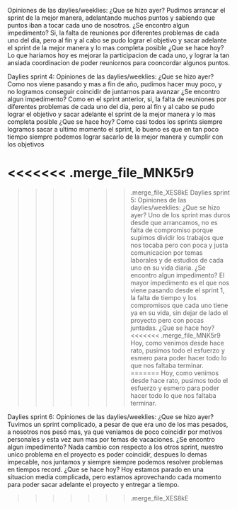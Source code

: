 Opiniones de las daylies/weeklies:
¿Que se hizo ayer?
Pudimos arrancar el sprint de la mejor manera, adelantando muchos puntos y sabiendo que puntos iban a tocar cada uno de nosotros.
¿Se encontro algun impedimento?
Si, la falta de reuniones por diferentes problemas de cada uno del dia, pero al fin y al cabo se pudo lograr el objetivo y sacar adelante el sprint de la mejor manera y lo mas completa posible
¿Que se hace hoy?
Lo que hariamos hoy es mejorar la participacion de cada uno, y lograr la tan ansiada coordinacion de poder reuniornos para cooncordar algunos puntos.


Daylies sprint 4:
Opiniones de las daylies/weeklies:
¿Que se hizo ayer?
Como nos viene pasando y mas a fin de año, pudimos hacer muy poco, y no logramos conseguir coincidir de juntarnos para avanzar
¿Se encontro algun impedimento?
Como en el sprint anterior, si, la falta de reuniones por diferentes problemas de cada uno del dia, pero al fin y al cabo se pudo lograr el objetivo y sacar adelante el sprint de la mejor manera y lo mas completa posible
¿Que se hace hoy?
Como casi todos los sprints siempre logramos sacar a ultimo momento el sprint, lo bueno es que en tan poco tiempo siempre podemos lograr sacarlo de la mejor manera y cumplir con los objetivos


<<<<<<< .merge_file_MNK5r9
=======

>>>>>>> .merge_file_XES8kE
Daylies sprint 5:
Opiniones de las daylies/weeklies:
¿Que se hizo ayer?
Uno de los sprint mas duros desde que arrancamos, no es falta de compromiso porque supimos dividir los trabajos que nos tocaba pero con poca y justa comunicacion por temas laborales y de estudios de cada uno en su vida diaria.
¿Se encontro algun impedimento?
El mayor impedimento es el que nos viene pasando desde el sprint 1, la falta de tiempo y los compromisos que cada uno tiene ya en su vida, sin dejar de lado el proyecto pero con pocas juntadas.
¿Que se hace hoy?
<<<<<<< .merge_file_MNK5r9
Hoy, como venimos desde hace rato, pusimos todo el esfuerzo y esmero para poder hacer todo lo que nos faltaba terminar.
=======
Hoy, como venimos desde hace rato, pusimos todo el esfuerzo y esmero para poder hacer todo lo que nos faltaba terminar.


Daylies sprint 6:
Opiniones de las daylies/weeklies:
¿Que se hizo ayer?
Tuvimos un sprint complicado, a pesar de que era uno de los mas pesados, a nosotros nos pesó mas, ya que veniamos de poco coincidir por motivos personales y esta vez aun mas por temas de vacaciones.
¿Se encontro algun impedimento?
Nada cambio con respecto a los otros sprint, nuestro unico problema en el proyecto es poder coincidir, despues lo demas impecable, nos juntamos y siempre siempre podemos resolver problemas en tiempos record.
¿Que se hace hoy?
Hoy estamos parado en una situacion media complicada, pero estamos aprovechando cada momento para poder sacar adelante el proyecto y entregar a tiempo.
>>>>>>> .merge_file_XES8kE
